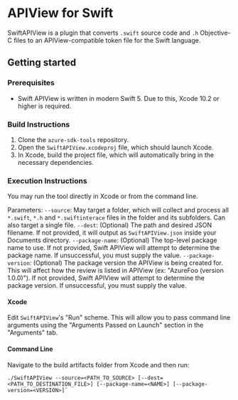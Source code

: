 # APIView for Swift

SwiftAPIView is a plugin that converts `.swift` source code and `.h` Objective-C files to an APIView-compatible token file for the Swift language.

## Getting started

### Prerequisites

* Swift APIView is written in modern Swift 5. Due to this, Xcode 10.2 or higher is required.

### Build Instructions

1. Clone the `azure-sdk-tools` repository.
2. Open the `SwiftAPIView.xcodeproj` file, which should launch Xcode.
3. In Xcode, build the project file, which will automatically bring in the necessary dependencies.

### Execution Instructions

You may run the tool directly in Xcode or from the command line.

Parameters:
  `--source`: May target a folder, which will collect and process all `*.swift`, `*.h` and `*.swiftinterace` files in the folder and its subfolders. Can also target a single file.
  `--dest`:  (Optional) The path and desired JSON filename. If not provided, it will output as `SwiftAPIView.json` inside your Documents directory.
  `--package-name`: (Optional) The top-level package name to use. If not provided, Swift APIView will attempt to determine the package name. If unsuccessful, you must supply the value.
  `--package-version`: (Optional) The package version the APIView is being created for. This will affect how the review is listed in APIView (ex: "AzureFoo (version 1.0.0)"). If not provided, Swift APIView will attempt to determine the package version. If unsuccessful, you must supply the value. 

#### Xcode

Edit `SwiftAPIView`'s "Run" scheme. This will allow you to pass command line arguments using the "Arguments Passed on Launch" section in the "Arguments" tab.

#### Command Line

Navigate to the build artifacts folder from Xcode and then run:
```
./SwiftAPIView --source=<PATH_TO_SOURCE> [--dest=<PATH_TO_DESTINATION_FILE>] [--package-name=<NAME>] [--package-version=<VERSION>]`
```
